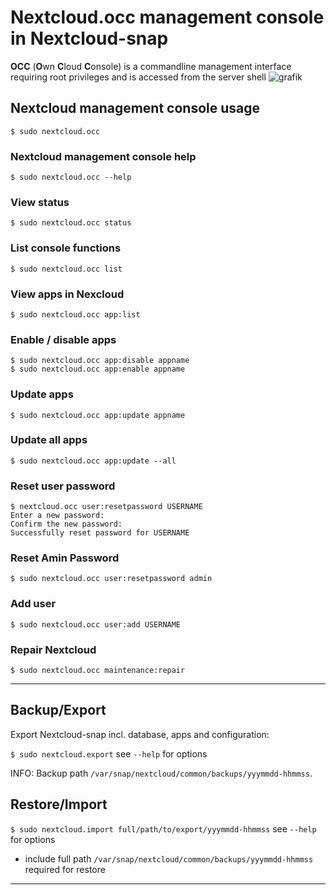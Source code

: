 # Nextcloud.occ management console in Nextcloud-snap

**OCC** (**O**wn **C**loud **C**onsole) is a commandline management interface requiring root privileges and is accessed from the server shell
![grafik](https://user-images.githubusercontent.com/54933878/224549354-c5609668-1ad1-4572-ac9a-14c681e612ad.png)

## Nextcloud management console usage

```
$ sudo nextcloud.occ
```

### Nextcloud management console help

```
$ sudo nextcloud.occ --help
```

### View status
```
$ sudo nextcloud.occ status
```

### List console functions 
```
$ sudo nextcloud.occ list
```

### View apps in Nexcloud

```
$ sudo nextcloud.occ app:list
```

### Enable / disable apps

```
$ sudo nextcloud.occ app:disable appname
$ sudo nextcloud.occ app:enable appname
```

### Update apps

```
$ sudo nextcloud.occ app:update appname
```

### Update all apps

```
$ sudo nextcloud.occ app:update --all
```

### Reset user password

```
$ nextcloud.occ user:resetpassword USERNAME
Enter a new password: 
Confirm the new password: 
Successfully reset password for USERNAME
```

### Reset Amin Password
```
$ sudo nextcloud.occ user:resetpassword admin
```

### Add user

```
$ sudo nextcloud.occ user:add USERNAME
```

### Repair Nextcloud

```
$ sudo nextcloud.occ maintenance:repair
```

----
## Backup/Export

Export Nextcloud-snap incl. database, apps and configuration:

`$ sudo nextcloud.export` see `--help` for options

INFO: Backup path `/var/snap/nextcloud/common/backups/yyymmdd-hhmmss`.

## Restore/Import

`$ sudo nextcloud.import full/path/to/export/yyymmdd-hhmmss` see `--help` for options

- include full path `/var/snap/nextcloud/common/backups/yyymmdd-hhmmss` required for restore

----
